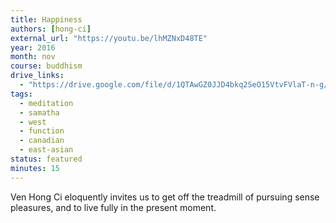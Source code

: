 ```yaml
---
title: Happiness
authors: [hong-ci]
external_url: "https://youtu.be/lhMZNxD48TE"
year: 2016
month: nov
course: buddhism
drive_links:
  - "https://drive.google.com/file/d/1QTAwGZ0JJD4bkq2SeO15VtvFVlaT-n-g/view?usp=drivesdk"
tags:
  - meditation
  - samatha
  - west
  - function
  - canadian
  - east-asian
status: featured
minutes: 15
---
```


Ven Hong Ci eloquently invites us to get off the treadmill of pursuing sense pleasures, and to live fully in the present moment.

